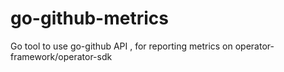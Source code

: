 # go-github-metrics
Go tool to use go-github API , for reporting metrics on operator-framework/operator-sdk
